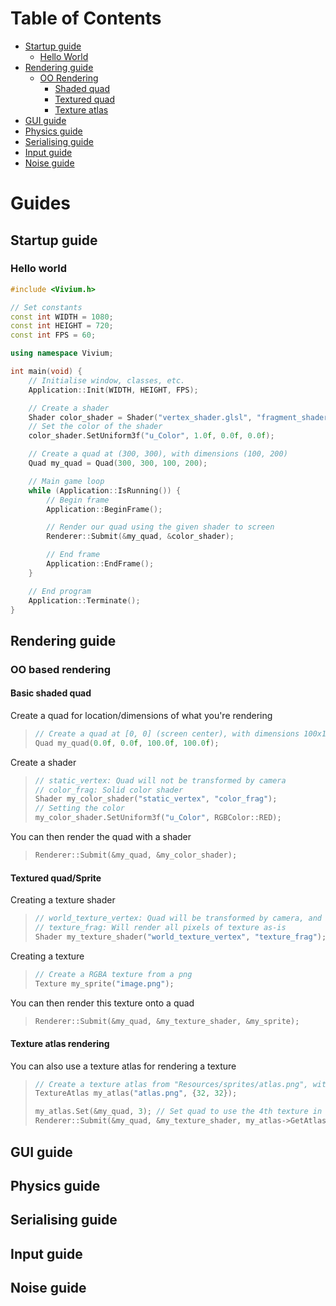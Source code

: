 # Table of Contents

- [ Startup guide ](#StartupGuide)
    - [ Hello World ](#HelloWorld)
- [ Rendering guide ](#RenderingGuide)
    - [ OO Rendering ](#OOBasedRendering)
        - [ Shaded quad ](#ShadedQuadRendering)
		- [ Textured quad ](#TexturedQuadRendering)
		- [ Texture atlas ](#TextureAtlasRendering)
- [ GUI guide ](#GUIGuide)
- [ Physics guide ](#PhysicsGuide)
- [ Serialising guide ](#SerialisingGuide)
- [ Input guide ](#InputGuide)
- [ Noise guide ](#NoiseGuide)

# Guides
<a name="StartupGuide"></a>
## Startup guide
<a name="HelloWorld"></a>
### Hello world

```c++
#include <Vivium.h>

// Set constants
const int WIDTH = 1080;
const int HEIGHT = 720;
const int FPS = 60;

using namespace Vivium;

int main(void) {
	// Initialise window, classes, etc.
	Application::Init(WIDTH, HEIGHT, FPS);

	// Create a shader
	Shader color_shader = Shader("vertex_shader.glsl", "fragment_shader.glsl");
	// Set the color of the shader
	color_shader.SetUniform3f("u_Color", 1.0f, 0.0f, 0.0f);

	// Create a quad at (300, 300), with dimensions (100, 200)
	Quad my_quad = Quad(300, 300, 100, 200);

	// Main game loop
	while (Application::IsRunning()) {
		// Begin frame
		Application::BeginFrame();

		// Render our quad using the given shader to screen
		Renderer::Submit(&my_quad, &color_shader);

		// End frame
		Application::EndFrame();
	}

	// End program
	Application::Terminate();
}
```

<a name="RenderingGuide"></a>
## Rendering guide
<a name="OOBasedRendering"></a>
### OO based rendering
<a name="ShadedQuadRendering"></a>
#### Basic shaded quad
Create a quad for location/dimensions of what you're rendering
>```c++
>// Create a quad at [0, 0] (screen center), with dimensions 100x100px
>Quad my_quad(0.0f, 0.0f, 100.0f, 100.0f);
>```

Create a shader
>```c++
>// static_vertex: Quad will not be transformed by camera
>// color_frag: Solid color shader
>Shader my_color_shader("static_vertex", "color_frag");
> // Setting the color
>my_color_shader.SetUniform3f("u_Color", RGBColor::RED);
>```

You can then render the quad with a shader
>```c++
>Renderer::Submit(&my_quad, &my_color_shader);
>```

<a name="TexturedQuadRendering"></a>
#### Textured quad/Sprite

Creating a texture shader
>```c++
>// world_texture_vertex: Quad will be transformed by camera, and texture coords are made available to texture_frag
>// texture_frag: Will render all pixels of texture as-is
>Shader my_texture_shader("world_texture_vertex", "texture_frag");
>```
Creating a texture
>```c++
>// Create a RGBA texture from a png
>Texture my_sprite("image.png");
>```

You can then render this texture onto a quad
>```c++
>Renderer::Submit(&my_quad, &my_texture_shader, &my_sprite);
>```

<a name="TextureAtlasRendering"></a>
#### Texture atlas rendering
You can also use a texture atlas for rendering a texture
>```c++
>// Create a texture atlas from "Resources/sprites/atlas.png", with 32x32px for each sprite
>TextureAtlas my_atlas("atlas.png", {32, 32});
>
>my_atlas.Set(&my_quad, 3); // Set quad to use the 4th texture in the atlas
>Renderer::Submit(&my_quad, &my_texture_shader, my_atlas->GetAtlas().get());
>```

<a name="GUIGuide"></a>
## GUI guide
<a name="PhysicsGuide"></a>
## Physics guide
<a name="SerialisingGuide"></a>
## Serialising guide
<a name="InputGuide"></a>
## Input guide
<a name="NoiseGuide"></a>
## Noise guide
